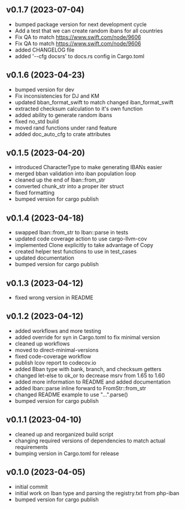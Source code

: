 ## v0.1.7 (2023-07-04)

*  bumped package version for next development cycle
*  Add a test that we can create random ibans for all countries
*  Fix QA to match https://www.swift.com/node/9606
*  Fix QA to match https://www.swift.com/node/9606
*  added CHANGELOG file
*  added '--cfg docsrs' to docs.rs config in Cargo.toml


## v0.1.6 (2023-04-23)

*  bumped version for dev
*  Fix inconsistencies for DJ and KM
*  updated bban_format_swift to match changed iban_format_swift
*  extracted checksum calculation to it's own function
*  added ability to generate random ibans
*  fixed no_std build
*  moved rand functions under rand feature
*  added doc_auto_cfg to crate attributes


## v0.1.5 (2023-04-20)

*  introduced CharacterType to make generating IBANs easier
*  merged bban validation into iban population loop
*  cleaned up the end of Iban::from_str
*  converted chunk_str into a proper iter struct
*  fixed formatting
*  bumped version for cargo publish


## v0.1.4 (2023-04-18)

*  swapped Iban::from_str to Iban::parse in tests
*  updated code coverage action to use cargo-llvm-cov
*  implemented Clone explicitly to take advantage of Copy
*  created helper test functions to use in test_cases
*  updated documentation
*  bumped version for cargo publish


## v0.1.3 (2023-04-12)

*  fixed wrong version in README


## v0.1.2 (2023-04-12)

*  added workflows and more testing
*  added override for syn in Cargo.toml to fix minimal version
*  cleaned up workflows
*  moved to direct-minimal-versions
*  fixed code-coverage workflow
*  publish lcov report to codecov.io
*  added Bban type with bank, branch, and checksum getters
*  changed let-else to ok_or to decrease msrv from 1.65 to 1.60
*  added more information to README and added documentation
*  added Iban::parse inline forward to FromStr::from_str
*  changed README example to use "...".parse()
*  bumped version for cargo publish


## v0.1.1 (2023-04-10)

*  cleaned up and reorganized build script
*  changing required versions of dependencies to match actual requirements
*  bumping version in Cargo.toml for release

## v0.1.0 (2023-04-05)

*  initial commit
*  initial work on Iban type and parsing the registry.txt from php-iban
*  bumped version for cargo publish
